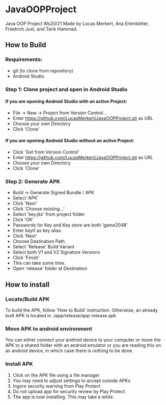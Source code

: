 # JavaOOPProject
Java OOP Project Ws20/21
Made by Lucas Merkert, Ana Erlenkötter, Friedrich Just, and Tarik Hammad.

## How to Build

### Requirements:
 - git (to clone from repository)
 - Android Studio

### Step 1: Clone project and open in Android Studio

#### If you are opening Android Studio with an active Project:

* File -> New -> Project from Version Control...
* Enter <https://github.com/LucasMerkert/JavaOOPProject.git> as URL
* Choose your own Directory
* Click 'Clone'

#### If you are opening Android Studio without an active Project:

* Click 'Get from Version Control'
* Enter <https://github.com/LucasMerkert/JavaOOPProject.git> as URL
* Choose your own Directory
* Click 'Clone'

### Step 2: Generate APK

* Build -> Generate Signed Bundle / APK
* Select 'APK'
* Click 'Next'
* Click 'Choose existing...'
* Select 'key.jks' from project folder
* Click 'OK'
* Passwords for Key and Key store are both 'game2048'
* Enter key0 as key alias
* Click 'Next'
* Choose Destination Path
* Select 'Release' Build Variant
* Select both V1 and V2 Signature Versions
* Click 'Finish'
* This can take some time.
* Open 'release' folder at Destination

## How to install

### Locate/Build APK

To build the APK, follow 'How to Build' instruction. 
Otherwise, an already built APK is located in ./app/release/app-release.apk

### Move APK to android environment
You can either connect your android device to your computer or move the APK to a shared folder with an android emulator or you are reading this on an android device, in which case there is nothing to be done.

### Install APK
1. Click on the APK file using a file manager
2. You may need to adjust settings to accept outside APKs
3. Ingore security warning from Play Protect
4. Do not upload app for security review by Play Protect
5. The app is now installing. This may take a while.

